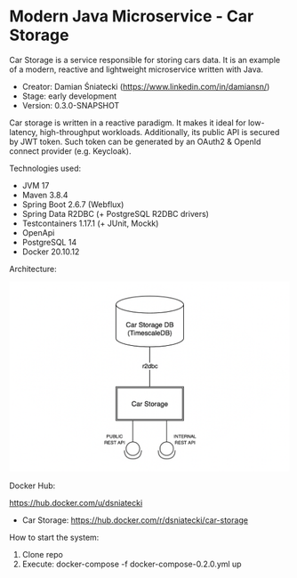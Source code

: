 # Modern Java Microservice - Car Storage

Car Storage is a service responsible for storing cars data.
It is an example of a modern, reactive and lightweight microservice written with Java. 

- Creator: Damian Śniatecki (https://www.linkedin.com/in/damiansn/)
- Stage: early development
- Version: 0.3.0-SNAPSHOT

Car storage is written in a reactive paradigm. It makes it ideal for low-latency, high-throughput workloads.
Additionally, its public API is secured by JWT token. Such token can be generated by an OAuth2 & OpenId connect provider 
(e.g. Keycloak). 

Technologies used:

- JVM 17
- Maven 3.8.4
- Spring Boot 2.6.7 (Webflux)
- Spring Data R2DBC (+ PostgreSQL R2DBC drivers)
- Testcontainers 1.17.1 (+ JUnit, Mockk)
- OpenApi
- PostgreSQL 14
- Docker 20.10.12

Architecture:

![architecture-diagram](./docs/car-storage-architecture.png)

Docker Hub:

https://hub.docker.com/u/dsniatecki

- Car Storage: https://hub.docker.com/r/dsniatecki/car-storage

How to start the system:

1. Clone repo
2. Execute: docker-compose -f docker-compose-0.2.0.yml up
